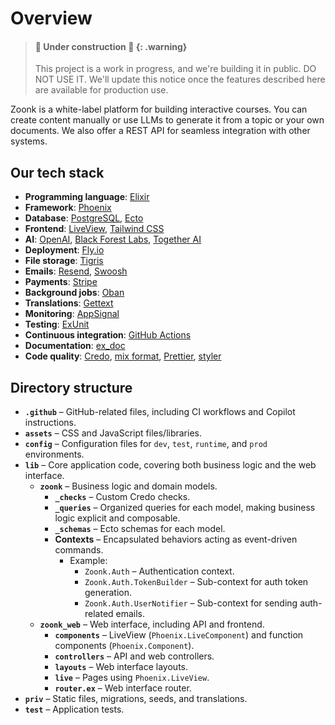 # Overview

> #### 🚧 Under construction 🚧 {: .warning}
>
> This project is a work in progress, and we're building it in public. DO NOT USE IT.
> We'll update this notice once the features described here are available for production use.

Zoonk is a white-label platform for building interactive courses. You can create content manually or use LLMs to generate it from a topic or your own documents. We also offer a REST API for seamless integration with other systems.

## Our tech stack

- **Programming language**: [Elixir](https://elixir-lang.org/)
- **Framework**: [Phoenix](https://www.phoenixframework.org/)
- **Database**: [PostgreSQL](https://www.postgresql.org/), [Ecto](https://hexdocs.pm/ecto)
- **Frontend**: [LiveView](https://hexdocs.pm/phoenix_live_view), [Tailwind CSS](https://tailwindcss.com/)
- **AI**: [OpenAI](https://openai.com/), [Black Forest Labs](https://blackforestlabs.ai), [Together AI](https://together.ai/)
- **Deployment**: [Fly.io](https://fly.io/)
- **File storage**: [Tigris](https://tigrisdata.com/)
- **Emails**: [Resend](https://resend.com/), [Swoosh](https://hexdocs.pm/swoosh)
- **Payments**: [Stripe](https://stripe.com/)
- **Background jobs**: [Oban](https://hexdocs.pm/oban)
- **Translations**: [Gettext](https://hexdocs.pm/gettext)
- **Monitoring**: [AppSignal](https://www.appsignal.com/)
- **Testing**: [ExUnit](https://hexdocs.pm/ex_unit)
- **Continuous integration**: [GitHub Actions](https://docs.github.com/en/actions)
- **Documentation**: [ex_doc](https://hexdocs.pm/ex_doc)
- **Code quality**: [Credo](https://hexdocs.pm/credo), [mix format](https://hexdocs.pm/mix/Mix.Tasks.Format.html), [Prettier](https://prettier.io/), [styler](https://hexdocs.pm/styler)

## Directory structure

- **`.github`** – GitHub-related files, including CI workflows and Copilot instructions.
- **`assets`** – CSS and JavaScript files/libraries.
- **`config`** – Configuration files for `dev`, `test`, `runtime`, and `prod` environments.
- **`lib`** – Core application code, covering both business logic and the web interface.
  - **`zoonk`** – Business logic and domain models.
    - **`_checks`** – Custom Credo checks.
    - **`_queries`** – Organized queries for each model, making business logic explicit and composable.
    - **`_schemas`** – Ecto schemas for each model.
    - **Contexts** – Encapsulated behaviors acting as event-driven commands.
      - Example:
        - `Zoonk.Auth` – Authentication context.
        - `Zoonk.Auth.TokenBuilder` – Sub-context for auth token generation.
        - `Zoonk.Auth.UserNotifier` – Sub-context for sending auth-related emails.
  - **`zoonk_web`** – Web interface, including API and frontend.
    - **`components`** – LiveView (`Phoenix.LiveComponent`) and function components (`Phoenix.Component`).
    - **`controllers`** – API and web controllers.
    - **`layouts`** – Web interface layouts.
    - **`live`** – Pages using `Phoenix.LiveView`.
    - **`router.ex`** – Web interface router.
- **`priv`** – Static files, migrations, seeds, and translations.
- **`test`** – Application tests.
